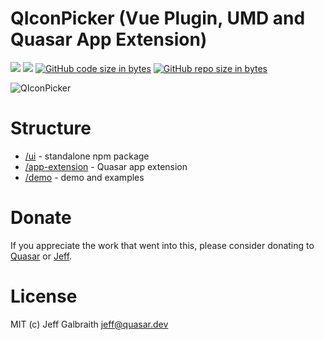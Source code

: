 QIconPicker (Vue Plugin, UMD and Quasar App Extension)
===

![](https://img.shields.io/npm/v/@quasar/quasar-ui-qiconpicker.svg?label=@quasar/quasar-ui-qiconpicker)
![](https://img.shields.io/npm/v/@quasar/quasar-app-extension-qiconpicker.svg?label=@quasar/quasar-app-extension-qiconpicker)
[![GitHub code size in bytes](https://img.shields.io/github/languages/code-size/quasarframework/app-extension-qiconpicker.svg)]()
[![GitHub repo size in bytes](https://img.shields.io/github/repo-size/quasarframework/app-extension-qiconpicker.svg)]()

![QIconPicker](https://raw.githubusercontent.com/quasarframework/quasar-ui-qiconpicker/dev/demo/src/statics/q-icon-picker.png)

# Structure
* [/ui](ui) - standalone npm package
* [/app-extension](app-extension) - Quasar app extension
* [/demo](demo) - demo and examples

# Donate
If you appreciate the work that went into this, please consider donating to [Quasar](https://donate.quasar.dev) or [Jeff](https://github.com/sponsors/hawkeye64).

# License
MIT (c) Jeff Galbraith <jeff@quasar.dev>
